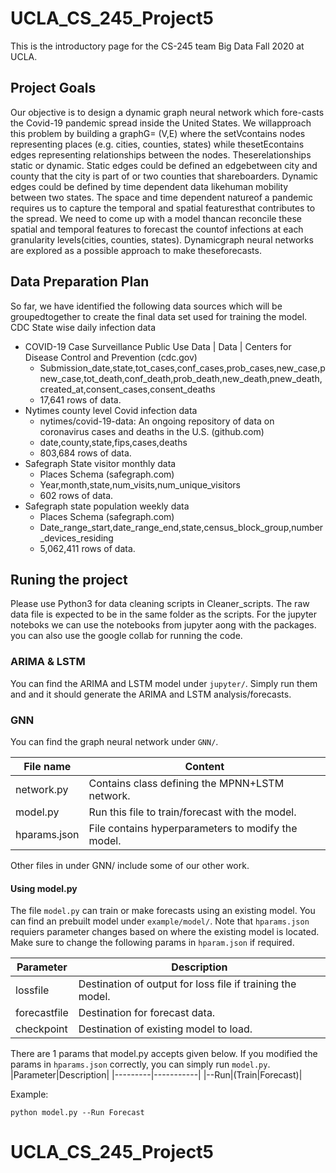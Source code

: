 # UCLA_CS_245_Project5

This is the introductory page for the CS-245 team Big Data Fall 2020 at UCLA.

## Project Goals
Our objective is to design a dynamic graph neural network which fore-casts the Covid-19 pandemic spread inside the United States. We willapproach this problem by building a graphG= (V,E) where the setVcontains nodes representing places (e.g. cities, counties, states) while thesetEcontains edges representing relationships between the nodes. Theserelationships static or dynamic. Static edges could be defined an edgebetween city and county that the city is part of or two counties that shareboarders. Dynamic edges could be defined by time dependent data likehuman mobility between two states. The space and time dependent natureof a pandemic requires us to capture the temporal and spatial featuresthat contributes to the spread. We need to come up with a model thancan reconcile these spatial and temporal features to forecast the countof infections at each granularity levels(cities, counties, states). Dynamicgraph neural networks are explored as a possible approach to make theseforecasts.

## Data Preparation Plan
So far, we have identified the following data sources which will be groupedtogether to create the final data set used for training the model.
CDC State wise daily infection data
- COVID-19 Case Surveillance Public Use Data | Data | Centers for Disease Control and Prevention (cdc.gov)
    - Submission_date,state,tot_cases,conf_cases,prob_cases,new_case,pnew_case,tot_death,conf_death,prob_death,new_death,pnew_death,created_at,consent_cases,consent_deaths
    - 17,641 rows of data.
- Nytimes county level Covid infection data
    - nytimes/covid-19-data: An ongoing repository of data on coronavirus cases and deaths in the U.S. (github.com)
    - date,county,state,fips,cases,deaths
    - 803,684 rows of data.
- Safegraph State visitor monthly data
    - Places Schema (safegraph.com)
    - Year,month,state,num_visits,num_unique_visitors
    - 602 rows of data.
- Safegraph state population weekly data
    - Places Schema (safegraph.com)
    - Date_range_start,date_range_end,state,census_block_group,number_devices_residing
    - 5,062,411 rows of data.

## Runing the project 
Please use Python3 for  data cleaning scripts in Cleaner_scripts. The raw data file is expected to be in the same folder as the scripts. 
For the jupyter noteboks we can use the notebooks from jupyter aong with the packages. you can also use the google collab for running the code.

### ARIMA & LSTM
You can find the ARIMA and LSTM model under ``jupyter/``. Simply run them and and it should generate the ARIMA and LSTM analysis/forecasts.

### GNN
You can find the graph neural network under ``GNN/``. 

|File name|Content|
|---------|-------|
|network.py| Contains class defining the MPNN+LSTM network.|
|model.py| Run this file to train/forecast with the model.|
|hparams.json| File contains hyperparameters to modify the model.|

Other files in under GNN/ include some of our other work.

#### Using model.py

The file ``model.py`` can train or make forecasts using an existing model. You can find an prebuilt model under ``example/model/``. Note that ``hparams.json`` requiers parameter changes based on where the existing model is located. Make sure to change the following params in ``hparam.json`` if required.

|Parameter|Description|
|---------|-----------|
|lossfile|Destination of output for loss file if training the model.|
|forecastfile|Destination for forecast data.|
|checkpoint|Destination of existing model to load.|

There are 1 params that model.py accepts given below. If you modified the params in ``hparams.json`` correctly, you can simply run ``model.py``.
|Parameter|Description|
|---------|-----------|
|--Run|(Train\|Forecast)|

Example:

``python model.py --Run Forecast``
# UCLA_CS_245_Project5
